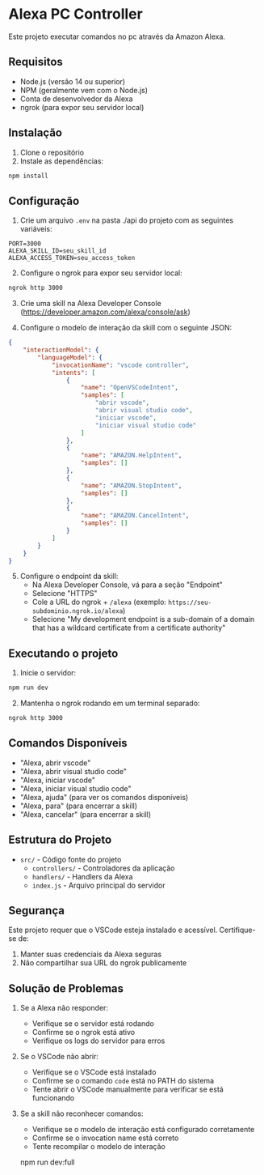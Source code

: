 # Alexa PC Controller

Este projeto executar comandos no pc através da Amazon Alexa.

## Requisitos

- Node.js (versão 14 ou superior)
- NPM (geralmente vem com o Node.js)
- Conta de desenvolvedor da Alexa
- ngrok (para expor seu servidor local)

## Instalação

1. Clone o repositório
2. Instale as dependências:
```bash
npm install
```

## Configuração

1. Crie um arquivo `.env` na pasta ./api do projeto com as seguintes variáveis:
```
PORT=3000
ALEXA_SKILL_ID=seu_skill_id
ALEXA_ACCESS_TOKEN=seu_access_token
```

2. Configure o ngrok para expor seu servidor local:
```bash
ngrok http 3000
```

3. Crie uma skill na Alexa Developer Console (https://developer.amazon.com/alexa/console/ask)

4. Configure o modelo de interação da skill com o seguinte JSON:
```json
{
    "interactionModel": {
        "languageModel": {
            "invocationName": "vscode controller",
            "intents": [
                {
                    "name": "OpenVSCodeIntent",
                    "samples": [
                        "abrir vscode",
                        "abrir visual studio code",
                        "iniciar vscode",
                        "iniciar visual studio code"
                    ]
                },
                {
                    "name": "AMAZON.HelpIntent",
                    "samples": []
                },
                {
                    "name": "AMAZON.StopIntent",
                    "samples": []
                },
                {
                    "name": "AMAZON.CancelIntent",
                    "samples": []
                }
            ]
        }
    }
}
```

5. Configure o endpoint da skill:
   - Na Alexa Developer Console, vá para a seção "Endpoint"
   - Selecione "HTTPS"
   - Cole a URL do ngrok + `/alexa` (exemplo: `https://seu-subdominio.ngrok.io/alexa`)
   - Selecione "My development endpoint is a sub-domain of a domain that has a wildcard certificate from a certificate authority"

## Executando o projeto

1. Inicie o servidor:
```bash
npm run dev
```

2. Mantenha o ngrok rodando em um terminal separado:
```bash
ngrok http 3000
```

## Comandos Disponíveis

- "Alexa, abrir vscode"
- "Alexa, abrir visual studio code"
- "Alexa, iniciar vscode"
- "Alexa, iniciar visual studio code"
- "Alexa, ajuda" (para ver os comandos disponíveis)
- "Alexa, para" (para encerrar a skill)
- "Alexa, cancelar" (para encerrar a skill)

## Estrutura do Projeto

- `src/` - Código fonte do projeto
  - `controllers/` - Controladores da aplicação
  - `handlers/` - Handlers da Alexa
  - `index.js` - Arquivo principal do servidor

## Segurança

Este projeto requer que o VSCode esteja instalado e acessível. Certifique-se de:
1. Manter suas credenciais da Alexa seguras
2. Não compartilhar sua URL do ngrok publicamente

## Solução de Problemas

1. Se a Alexa não responder:
   - Verifique se o servidor está rodando
   - Confirme se o ngrok está ativo
   - Verifique os logs do servidor para erros

2. Se o VSCode não abrir:
   - Verifique se o VSCode está instalado
   - Confirme se o comando `code` está no PATH do sistema
   - Tente abrir o VSCode manualmente para verificar se está funcionando

3. Se a skill não reconhecer comandos:
   - Verifique se o modelo de interação está configurado corretamente
   - Confirme se o invocation name está correto
   - Tente recompilar o modelo de interação


   npm run dev:full
